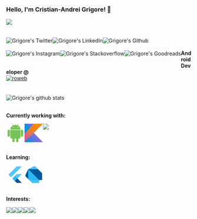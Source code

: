 ### Hello, I'm Cristian-Andrei Grigore! 👋

![](https://komarev.com/ghpvc/?username=grrigore&color=brightgreen)

<br/>

<a href="https://twitter.com/grrigore">
  <img align="left" alt="Grigore's Twitter" height="35px" src="https://s1g.s3.amazonaws.com/28597d480b109b5483f87cda4245435b.png" />
</a>

<a href="https://www.linkedin.com/in/grrigore/">
  <img align="left" alt="Grigore's LinkedIn" height="35px" src="https://s1g.s3.amazonaws.com/f874c5a0c5092ecf0a9167f7e246e56f.png" />
</a>

<a href="https://github.com/grrigore">
  <img align="left" alt="Grigore's Github" height="35px" src="https://s1g.s3.amazonaws.com/cedb8206a2a61cb5489bb6976efedf14.png" />
</a>

<a href="https://instagram.com/grrigore/">
  <img align="left" alt="Grigore's Instagram" height="35px" src="https://s1g.s3.amazonaws.com/e74082eb2c811425d5e3493927232b3c.png" />
</a>

<a href="https://stackoverflow.com/users/7972851/grrigore?tab=profile">
  <img align="left" alt="Grigore's Stackoverflow" height="35px" src="https://s1g.s3.amazonaws.com/9aa874daf99675ac2803a7a061c540ca.png" />
</a>

<a href="https://www.goodreads.com/grrigore">
  <img align="left" alt="Grigore's Goodreads" height="35px" src="https://cdn2.mhpbooks.com/2013/02/goodreads.png" />
</a>

<br/>
<br/>

<div>
<b>Android Developer @</b>
<br/>
<a href="https://www.roweb.ro/"> <img alt="roweb" height="15px" src="https://lh3.googleusercontent.com/proxy/eB6itn4fX-vGO2FjtXEJae-ce2dXTPG8ZQ7t3fERfsLsotOnsDHjhDKwQ4xFFM1_mVz2IS9P0ISZvDKgXCUztUQVQSjGd5Fgqm96d_9jWzwlWdi-53-7Olm3alEy7XeXH-ZlBuIuKA"/>
</a>
</div>

<br/>
<br/>

<img align="center" src="https://github-readme-stats.vercel.app/api?username=grrigore&show_icons=true&count_private=true" alt="Grigore's github stats"/>

<br/>
<br/>

<b>Currently working with:</b>
<br/>
<div>
<img align="left" height="50" src="https://raw.githubusercontent.com/github/explore/80688e429a7d4ef2fca1e82350fe8e3517d3494d/topics/android/android.png"/>
<img align="left" height="50" src="https://raw.githubusercontent.com/github/explore/80688e429a7d4ef2fca1e82350fe8e3517d3494d/topics/kotlin/kotlin.png"/>
<img align="left" height="50" src="https://upload.wikimedia.org/wikipedia/en/thumb/3/30/Java_programming_language_logo.svg/1200px-Java_programming_language_logo.svg.png"/>
</div>

<br/>
<br/>
<br/>
<br/>

<b>Learning:</b>
<br/>
<div>
<img align="left" height="50" src="https://raw.githubusercontent.com/github/explore/80688e429a7d4ef2fca1e82350fe8e3517d3494d/topics/flutter/flutter.png"/>
<img align="left" height="50" src="https://raw.githubusercontent.com/github/explore/80688e429a7d4ef2fca1e82350fe8e3517d3494d/topics/dart/dart.png"/>
</div>

<br/>
<br/>
<br/>
<br/>

<b>Interests:</b>
<br/>
<div>
<img align="left" height="50" src="https://www.raspberrypi.org/app/uploads/2018/03/RPi-Logo-Reg-SCREEN.png"/>
<img align="left" height="50" src="https://www.unixmen.com/wp-content/uploads/2014/03/ubuntu-logo.png"/>
<img align="left" height="50" src="https://upload.wikimedia.org/wikipedia/commons/thumb/c/c3/Python-logo-notext.svg/600px-Python-logo-notext.svg.png"/>
<img align="left" height="50" src="https://upload.wikimedia.org/wikipedia/commons/thumb/8/87/Arduino_Logo.svg/1024px-Arduino_Logo.svg.png"/>  
<img align="left" height="50" src="https://logodownload.org/wp-content/uploads/2019/10/photoshop-logo-1.png"/>  
</div>


